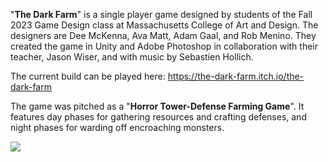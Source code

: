"**The Dark Farm**" is a single player game designed by students of the Fall 2023 Game Design class at Massachusetts College of Art and Design.
The designers are Dee McKenna, Ava Matt, Adam Gaal, and Rob Menino. They created the game in Unity and Adobe Photoshop in collaboration with their teacher, Jason Wiser, and with music by Sebastien Hollich.

The current build can be played here: https://the-dark-farm.itch.io/the-dark-farm

The game was pitched as a "**Horror Tower-Defense Farming Game**". 
It features day phases for gathering resources and crafting defenses, and night phases for warding off encroaching monsters.


![](https://github.com/Darmatage/CDAN_FA23_ActionB/blob/main/Photoshop_Files/DarkFarm_Recording_FinalCut.gif)

